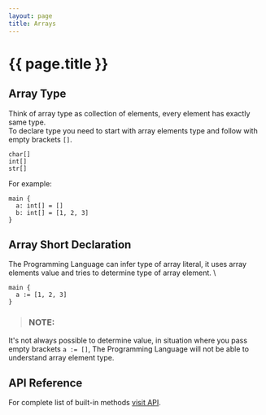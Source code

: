 ```yaml
---
layout: page
title: Arrays
---
```


# {{ page.title }}

## Array Type
Think of array type as collection of elements, every element has exactly same
type. \
To declare type you need to start with array elements type and follow
with empty brackets `[]`.

```
char[]
int[]
str[]
```

For example:

```the
main {
  a: int[] = []
  b: int[] = [1, 2, 3]
}
```

## Array Short Declaration
The Programming Language can infer type of array literal, it uses array
elements value and tries to determine type of array element. \

```the
main {
  a := [1, 2, 3]
}
```

> ### NOTE:
  It's not always possible to determine value, in situation where you pass empty
  brackets `a := []`, The Programming Language will not be able to understand array
  element type.

## API Reference
For complete list of built-in methods [visit API](/api/primitives.html#array).
